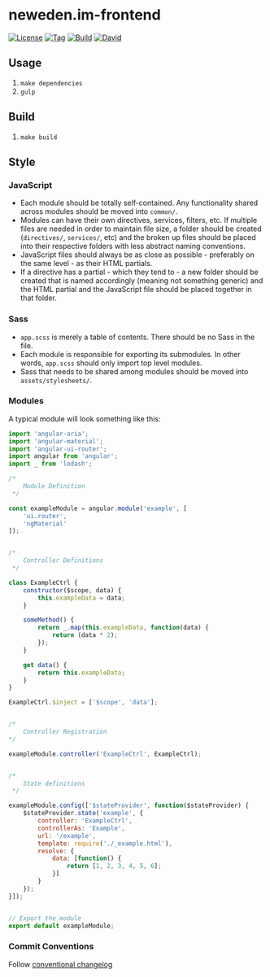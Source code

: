 # neweden.im-frontend
[![License](http://img.shields.io/badge/license-MIT-blue.svg?style=flat)](https://github.com/TomNeyland/neweden.im-frontend)
[![Tag](https://img.shields.io/github/tag/TomNeyland/neweden.im-frontend.svg?style=flat)](https://github.com/TomNeyland/neweden.im-frontend)
[![Build](https://travis-ci.org/TomNeyland/neweden.im-frontend.svg)](https://travis-ci.org/TomNeyland/neweden.im-frontend)
[![David](https://david-dm.org/TomNeyland/neweden.im-frontend.svg)](https://david-dm.org/TomNeyland/neweden.im-frontend.svg)
## Usage

1. `make dependencies`
2. `gulp`

## Build

1. `make build`

## Style

### JavaScript
- Each module should be totally self-contained. Any functionality shared across modules should be moved into `common/`.
- Modules can have their own directives, services, filters, etc. If multiple files are needed in order to maintain file size,
a folder should be created (`directives/`, `services/`, etc) and the broken up files should be placed into their respective folders
with less abstract naming conventions.
- JavaScript files should always be as close as possible - preferably on the same level - as their HTML partials.
- If a directive has a partial - which they tend to - a new folder should be created that is named accordingly (meaning not something generic)
and the HTML partial and the JavaScript file should be placed together in that folder.

### Sass
- `app.scss` is merely a table of contents. There should be no Sass in the file.
- Each module is responsible for exporting its submodules. In other words, `app.scss` should only import top level modules.
- Sass that needs to be shared among modules should be moved into `assets/stylesheets/`.

### Modules

A typical module will look something like this:

```javascript
import 'angular-aria';
import 'angular-material';
import 'angular-ui-router';
import angular from 'angular';
import _ from 'lodash';

/*
	Module Definition
 */

const exampleModule = angular.module('example', [
    'ui.router',
    'ngMaterial'
]);


/*
	Controller Definitions
 */

class ExampleCtrl {
    constructor($scope, data) {
        this.exampleData = data;
    }

    someMethod() {
        return _.map(this.exampleData, function(data) {
            return (data * 2);
        });
    }

    get data() {
        return this.exampleData;
    }
}

ExampleCtrl.$inject = ['$scope', 'data'];


/*
	Controller Registration
*/

exampleModule.controller('ExampleCtrl', ExampleCtrl);


/*
	State definitions
 */

exampleModule.config(['$stateProvider', function($stateProvider) {
    $stateProvider.state('example', {
        controller: 'ExampleCtrl',
        controllerAs: 'Example',
        url: '/example',
        template: require('./_example.html'),
        resolve: {
            data: [function() {
                return [1, 2, 3, 4, 5, 6];
            }]
        }
    });
}]);


// Export the module
export default exampleModule;
```

### Commit Conventions

Follow [conventional changelog](https://github.com/ajoslin/conventional-changelog/blob/master/CONVENTIONS.md)
